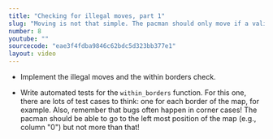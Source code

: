 ```yaml
---
title: "Checking for illegal moves, part 1"
slug: "Moving is not that simple. The pacman should only move if a valid key was pressed or if the new position is within the borders of the map. Let's check that."
number: 8
youtube: ""
sourcecode: "eae3f4fdba9846c62bdc5d323bb377e1"
layout: video
---
```


* Implement the illegal moves and the within borders check. 

* Write automated tests for the `within_borders` function. For this one, there are lots of test cases to think: one for each border of the map, for example. Also, remember that bugs often happen in corner cases! The pacman should be able to go to the left most position of the map (e.g., column "0") but not more than that!   



